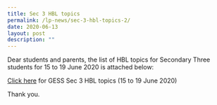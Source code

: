 ```yaml
---
title: Sec 3 HBL topics
permalink: /lp-news/sec-3-hbl-topics-2/
date: 2020-06-13
layout: post
description: ""
---
```

Dear students and parents, the list of HBL topics for Secondary Three students for 15 to 19 June 2020 is attached below:

[Click here](/files/GESS-Sec-3-HBL-topics-15-to-19-June-2020.pdf) for GESS Sec 3 HBL topics (15 to 19 June 2020)

Thank you.